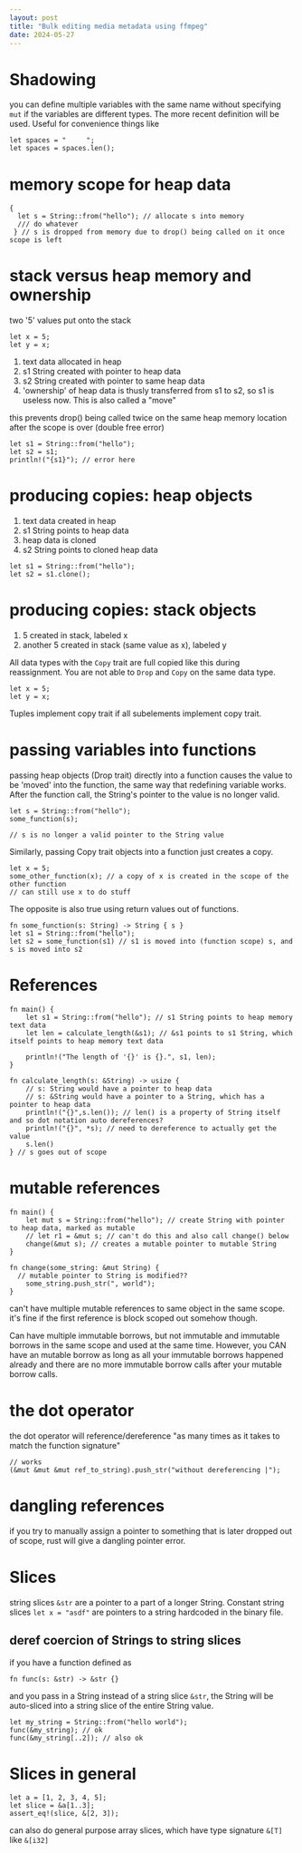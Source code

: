 ```yaml
---
layout: post
title: "Bulk editing media metadata using ffmpeg"
date: 2024-05-27
---
```



# Shadowing

you can define multiple variables with the same name without specifying `mut` if the variables are different types. 
The more recent definition will be used. Useful for convenience things like

```
let spaces = "     ";
let spaces = spaces.len();
```

# memory scope for heap data

```
{
  let s = String::from("hello"); // allocate s into memory
  /// do whatever
 } // s is dropped from memory due to drop() being called on it once scope is left
 ```
 
 # stack versus heap memory and ownership
 
 two '5' values put onto the stack
 ```
 let x = 5;
 let y = x;
 ```
 
 1. text data allocated in heap
 2. s1 String created with pointer to heap data
 3. s2 String created with pointer to same heap data
 4. 'ownership' of heap data is thusly transferred from s1 to s2, so s1 is useless now. This is also called a "move" 
 
 this prevents drop() being called twice on the same heap memory location after the scope is over (double free error)
 ```
 let s1 = String::from("hello");
 let s2 = s1;
 println!("{s1}"); // error here
 ```
 
 # producing copies: heap objects
 
 1. text data created in heap
 2. s1 String points to heap data
 3. heap data is cloned
 4. s2 String points to cloned heap data
 ```
 let s1 = String::from("hello");
 let s2 = s1.clone();
 ```
 
 # producing copies: stack objects
 
 1. 5 created in stack, labeled x
 2. another 5 created in stack (same value as x), labeled y

All data types with the `Copy` trait are full copied like this during reassignment. You are not able to `Drop` and `Copy` on the same data type.

```
let x = 5;
let y = x;
```

Tuples implement copy trait if all subelements implement copy trait.

# passing variables into functions

passing heap objects (Drop trait) directly into a function causes the value to be 'moved' into the function, the same way that redefining variable works. After the function call, the String's pointer to the value is no longer valid.

```
let s = String::from("hello");
some_function(s);

// s is no longer a valid pointer to the String value
```

Similarly, passing Copy trait objects into a function just creates a copy.

```
let x = 5;
some_other_function(x); // a copy of x is created in the scope of the other function
// can still use x to do stuff
```

The opposite is also true using return values out of functions.

```
fn some_function(s: String) -> String { s }
let s1 = String::from("hello");
let s2 = some_function(s1) // s1 is moved into (function scope) s, and s is moved into s2
```

# References

```
fn main() {
    let s1 = String::from("hello"); // s1 String points to heap memory text data
    let len = calculate_length(&s1); // &s1 points to s1 String, which itself points to heap memory text data

    println!("The length of '{}' is {}.", s1, len);
}

fn calculate_length(s: &String) -> usize {
    // s: String would have a pointer to heap data
    // s: &String would have a pointer to a String, which has a pointer to heap data
    println!("{}",s.len()); // len() is a property of String itself and so dot notation auto dereferences?
    println!("{}", *s); // need to dereference to actually get the value
    s.len()
} // s goes out of scope
```

# mutable references

```
fn main() {
    let mut s = String::from("hello"); // create String with pointer to heap data, marked as mutable
    // let r1 = &mut s; // can't do this and also call change() below
    change(&mut s); // creates a mutable pointer to mutable String
}

fn change(some_string: &mut String) {
  // mutable pointer to String is modified??
    some_string.push_str(", world");
}
```

can't have multiple mutable references to same object in the same scope. it's fine if the first reference is block scoped out somehow though.

Can have multiple immutable borrows, but not immutable and immutable borrows in the same scope and used at the same time. However, you CAN have an mutable borrow as long as all your immutable borrows happened already and there are no more immutable borrow calls after your mutable borrow calls.

# the dot operator

the dot operator will reference/dereference "as many times as it takes to match the function signature"

```
// works
(&mut &mut &mut ref_to_string).push_str("without dereferencing |");
```

# dangling references

if you try to manually assign a pointer to something that is later dropped out of scope, rust will give a dangling pointer error. 

# Slices

string slices `&str` are a pointer to a part of a longer String. Constant string slices `let x = "asdf"` are pointers to a string hardcoded in the binary file. 

## deref coercion of Strings to string slices

if you have a function defined as 

```
fn func(s: &str) -> &str {}
```

and you pass in a String instead of a string slice `&str`, the String will be auto-sliced into a string slice of the entire String value. 

```
let my_string = String::from("hello world");
func(&my_string); // ok
func(&my_string[..2]); // also ok
```

# Slices in general

```
let a = [1, 2, 3, 4, 5];
let slice = &a[1..3];
assert_eq!(slice, &[2, 3]);
```

can also do general purpose array slices, which have type signature `&[T]` like `&[i32]`